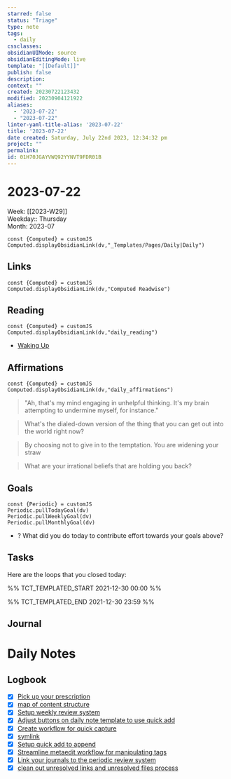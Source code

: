 ```yaml
---
starred: false
status: "Triage"
type: note
tags:
  - daily
cssclasses: 
obsidianUIMode: source
obsidianEditingMode: live
template: "[[Default]]"
publish: false
description: 
context: ""
created: 20230722123432
modified: 20230904121922
aliases:
  - '2023-07-22'
  - "2023-07-22"
linter-yaml-title-alias: '2023-07-22'
title: '2023-07-22'
date created: Saturday, July 22nd 2023, 12:34:32 pm
project: ""
permalink: 
id: 01H70JGAYVWQ92YYNVT9FDR01B
---
```


# 2023-07-22

Week: [[2023-W29]]  
Weekday:: Thursday  
Month: 2023-07

```dataviewjs
const {Computed} = customJS
Computed.displayObsidianLink(dv,"_Templates/Pages/Daily|Daily")
```

## Links

```dataviewjs
const {Computed} = customJS
Computed.displayObsidianLink(dv,"Computed Readwise")
```

## Reading

```dataviewjs
const {Computed} = customJS
Computed.displayObsidianLink(dv,"daily_reading")
```
- [Waking Up]( https://read.readwise.io/read/01gjr2j724698ts9z7mbyxz63z)


## Affirmations

```dataviewjs
const {Computed} = customJS
Computed.displayObsidianLink(dv,"daily_affirmations")
```

> "Ah, that's my mind engaging in unhelpful thinking. It's my brain attempting to undermine myself, for instance."

> What's the dialed-down version of the thing that you can get out into the world right now?

> By choosing not to give in to the temptation. You are widening your straw

> What are your irrational beliefs that are holding you back?

## Goals

```dataviewjs
const {Periodic} = customJS
Periodic.pullTodayGoal(dv)
Periodic.pullWeeklyGoal(dv)
Periodic.pullMonthlyGoal(dv)
```
- ? What did you do today to contribute effort towards your goals above?

## Tasks

Here are the loops that you closed today:

%% TCT_TEMPLATED_START 2021-12-30 00:00 %%

%% TCT_TEMPLATED_END 2021-12-30 23:59 %%

## Journal



# Daily Notes


## Logbook
- [x] [Pick up your prescription](things:///show?id=Ugy9NoizmNBPon8foC7apK)
- [x] [map of content structure](things:///show?id=Lf2M1Vpgbg9cr4AZk5o1fQ)
- [x] [Setup weekly review system](things:///show?id=5yn23LxaW1cmqcJVNyb6MP)
- [x] [Adjust buttons on daily note template to use quick add](things:///show?id=5mP9jTXJa6TWQvjQUMNeRa)
- [x] [Create workflow for quick capture](things:///show?id=MBFVY82ZzPnk5SGUxg6hKF)
- [x] [symlink](things:///show?id=HnG2Zu7pe24cscVhQnNsGq)
- [x] [Setup quick add to append](things:///show?id=68fr6GmHDx6czQ7qsNKQBG)
- [x] [Streamline metaedit workflow for manipulating tags](things:///show?id=GBqsWa7Bzdr5yjwBN5Zd8k)
- [x] [Link your journals to the periodic review system](things:///show?id=XMtAGbhKDKntzCTWgLGhKF)
- [x] [clean out unresolved links and unresolved files process](things:///show?id=G2dM64TZiFHC5E64h49tkr)
